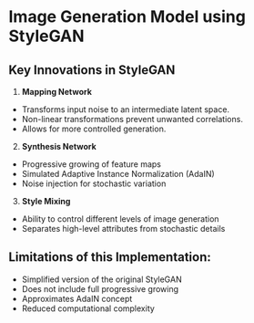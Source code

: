 # Image Generation Model using StyleGAN

## Key Innovations in StyleGAN

1. **Mapping Network**

 - Transforms input noise to an intermediate latent space.
 - Non-linear transformations prevent unwanted correlations.
 - Allows for more controlled generation.

2. **Synthesis Network**

 - Progressive growing of feature maps
 - Simulated Adaptive Instance Normalization (AdaIN)
 - Noise injection for stochastic variation

3. **Style Mixing**

 - Ability to control different levels of image generation
 - Separates high-level attributes from stochastic details

## Limitations of this Implementation:

 - Simplified version of the original StyleGAN
 - Does not include full progressive growing
 - Approximates AdaIN concept
 - Reduced computational complexity
